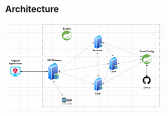 # Architecture

![Architecture](https://github.com/Mojtaba98mz/microservice/blob/master/architecture.png?raw=true)
